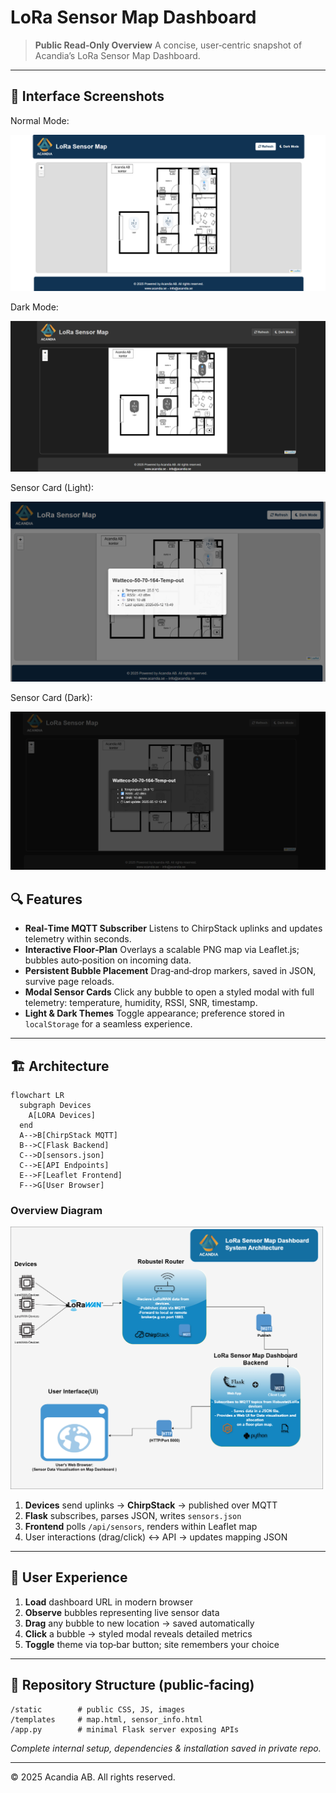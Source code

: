 # LoRa Sensor Map Dashboard

> **Public Read‑Only Overview**
> A concise, user‑centric snapshot of Acandia’s LoRa Sensor Map Dashboard.

---

## 🎨 Interface Screenshots

Normal Mode:

![UI Screenshot (Light)](docs/assets/map_dashboard_UI.png)

Dark Mode:

![UI Screenshot (Dark)](docs/assets/map_dashboard_UI_dark-mode.png)

Sensor Card (Light):

![Sensor Card (Light)](docs/assets/sensor_card.png)

Sensor Card (Dark):

![Sensor Card (Dark)](docs/assets/sensor_card_dark-mode.png)

## 🔍 Features

* **Real‑Time MQTT Subscriber**
  Listens to ChirpStack uplinks and updates telemetry within seconds.
* **Interactive Floor‑Plan**
  Overlays a scalable PNG map via Leaflet.js; bubbles auto‑position on incoming data.
* **Persistent Bubble Placement**
  Drag‑and‑drop markers, saved in JSON, survive page reloads.
* **Modal Sensor Cards**
  Click any bubble to open a styled modal with full telemetry: temperature, humidity, RSSI, SNR, timestamp.
* **Light & Dark Themes**
  Toggle appearance; preference stored in `localStorage` for a seamless experience.

---

## 🏗️ Architecture

```mermaid
flowchart LR
  subgraph Devices
    A[LORA Devices]
  end
  A-->B[ChirpStack MQTT]
  B-->C[Flask Backend]
  C-->D[sensors.json]
  C-->E[API Endpoints]
  E-->F[Leaflet Frontend]
  F-->G[User Browser]
```

### Overview Diagram

![System Architecture](docs/assets/map_diagram.png)

1. **Devices** send uplinks → **ChirpStack** → published over MQTT
2. **Flask** subscribes, parses JSON, writes `sensors.json`
3. **Frontend** polls `/api/sensors`, renders within Leaflet map
4. User interactions (drag/click) ↔ API → updates mapping JSON

---

## 👥 User Experience

1. **Load** dashboard URL in modern browser
2. **Observe** bubbles representing live sensor data
3. **Drag** any bubble to new location → saved automatically
4. **Click** a bubble → styled modal reveals detailed metrics
5. **Toggle** theme via top‑bar button; site remembers your choice

---

## 📝 Repository Structure (public‑facing)

```
/static        # public CSS, JS, images
/templates     # map.html, sensor_info.html
/app.py        # minimal Flask server exposing APIs
```

*Complete internal setup, dependencies & installation saved in private repo.*

---

© 2025 Acandia AB. All rights reserved.

